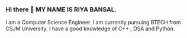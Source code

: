 ### Hi there 👋 MY NAME IS RIYA BANSAL.
I am a Computer Science Engineer.
I am currently pursuing BTECH from CSJM University.
I have a good knowledge of C++ , DSA and Python.

<!--
**riya1009/riya1009** is a ✨ _special_ ✨ repository because its `README.md` (this file) appears on your GitHub profile.

Here are some ideas to get you started:

- 🔭 I’m a computer science engineer.
- 🌱 I’m currently pursuing BTECH from CSJM University.
- 👯 I’m looking to collaborate on ...
- 🤔 I’m looking for help with ...
- 💬 Ask me about ...
- 📫 How to reach me: ...
- 😄 Pronouns: ...
- ⚡ Fun fact: ...
-->
